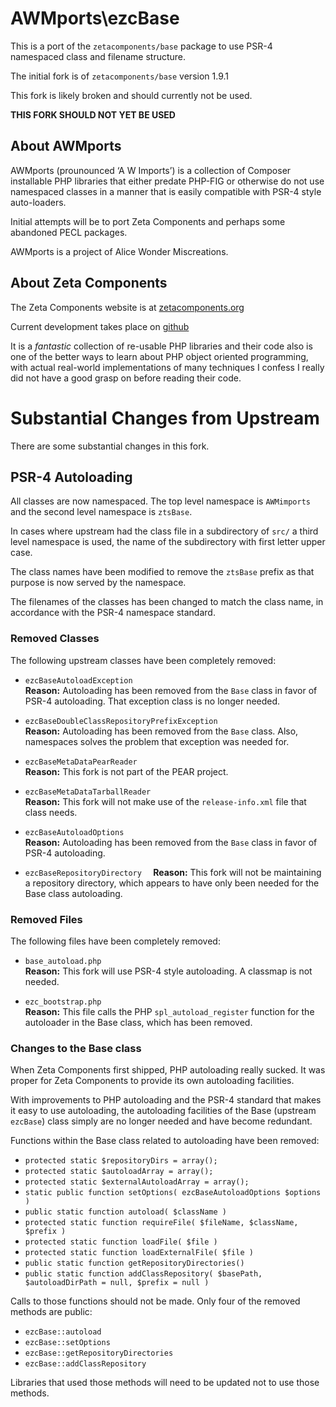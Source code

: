 AWMports\ezcBase
================

This is a port of the `zetacomponents/base` package to use PSR-4 namespaced
class and filename structure.

The initial fork is of `zetacomponents/base` version 1.9.1

This fork is likely broken and should currently not be used.

__THIS FORK SHOULD NOT YET BE USED__

About AWMports
--------------

AWMports (prounounced ‘A W Imports’) is a collection of Composer installable PHP
libraries that either predate PHP-FIG or otherwise do not use namespaced
classes in a manner that is easily compatible with PSR-4 style auto-loaders.

Initial attempts will be to port Zeta Components and perhaps some abandoned PECL
packages.

AWMports is a project of Alice Wonder Miscreations.

About Zeta Components
---------------------

The Zeta Components website is at [zetacomponents.org](http://zetacomponents.org/)

Current development takes place on [github](https://github.com/zetacomponents)

It is a *fantastic* collection of re-usable PHP libraries and their code also
is one of the better ways to learn about PHP object oriented programming, with
actual real-world implementations of many techniques I confess I really did not
have a good grasp on before reading their code.


Substantial Changes from Upstream
=================================

There are some substantial changes in this fork.

PSR-4 Autoloading
-----------------

All classes are now namespaced. The top level namespace is `AWMimports` and the
second level namespace is `ztsBase`.

In cases where upstream had the class file in a subdirectory of `src/` a third
level namespace is used, the name of the subdirectory with first letter upper
case.

The class names have been modified to remove the `ztsBase` prefix as that
purpose is now served by the namespace.

The filenames of the classes has been changed to match the class name, in
accordance with the PSR-4 namespace standard.

### Removed Classes

The following upstream classes have been completely removed:

* `ezcBaseAutoloadException`  
  __Reason:__ Autoloading has been removed from the `Base` class in favor of
  PSR-4 autoloading. That exception class is no longer needed.

* `ezcBaseDoubleClassRepositoryPrefixException`  
  __Reason:__ Autoloading has been removed from the `Base` class. Also,
  namespaces solves the problem that exception was needed for.

* `ezcBaseMetaDataPearReader`  
  __Reason:__ This fork is not part of the PEAR project.

* `ezcBaseMetaDataTarballReader`  
  __Reason:__ This fork will not make use of the `release-info.xml` file that
  class needs.
  
* `ezcBaseAutoloadOptions`  
  __Reason:__ Autoloading has been removed from the `Base` class in favor of
  PSR-4 autoloading.
  
* `ezcBaseRepositoryDirectory  `
  __Reason:__ This fork will not be maintaining a repository directory, which
  appears to have only been needed for the Base class autoloading.
  
### Removed Files

The following files have been completely removed:

* `base_autoload.php`  
  __Reason:__ This fork will use PSR-4 style autoloading. A classmap is not
  needed.
  
* `ezc_bootstrap.php`  
  __Reason:__ This file calls the PHP `spl_autoload_register` function for the
  autoloader in the Base class, which has been removed.
  
### Changes to the Base class

When Zeta Components first shipped, PHP autoloading really sucked. It was
proper for Zeta Components to provide its own autoloading facilities.

With improvements to PHP autoloading and the PSR-4 standard that makes it easy
to use autoloading, the autoloading facilities of the Base (upstream `ezcBase`)
class simply are no longer needed and have become redundant.

Functions within the Base class related to autoloading have been removed:

* `protected static $repositoryDirs = array();`
* `protected static $autoloadArray = array();`
* `protected static $externalAutoloadArray = array();`
* `static public function setOptions( ezcBaseAutoloadOptions $options )`
* `public static function autoload( $className )`
* `protected static function requireFile( $fileName, $className, $prefix )`
* `protected static function loadFile( $file )`
* `protected static function loadExternalFile( $file )`
* `public static function getRepositoryDirectories()`
* `public static function addClassRepository( $basePath, $autoloadDirPath = null, $prefix = null )`

Calls to those functions should not be made. Only four of the removed methods are public:

* `ezcBase::autoload`
* `ezcBase::setOptions`
* `ezcBase::getRepositoryDirectories`
* `ezcBase::addClassRepository`

Libraries that used those methods will need to be updated not to use those methods.

